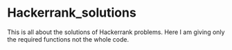 # Hackerrank_solutions
This is all about the solutions of Hackerrank problems.
Here I am giving only the required functions not the whole code.
